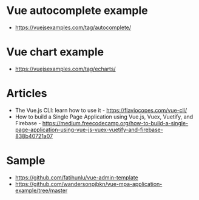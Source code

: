 # Vue autocomplete example #
* https://vuejsexamples.com/tag/autocomplete/

# Vue chart example #
* https://vuejsexamples.com/tag/echarts/

# Articles
* The Vue.js CLI: learn how to use it - https://flaviocopes.com/vue-cli/
* How to build a Single Page Application using Vue.js, Vuex, Vuetify, and Firebase - https://medium.freecodecamp.org/how-to-build-a-single-page-application-using-vue-js-vuex-vuetify-and-firebase-838b40721a07

# Sample
* https://github.com/fatihunlu/vue-admin-template
* https://github.com/wandersonpjbkn/vue-mpa-application-example/tree/master
